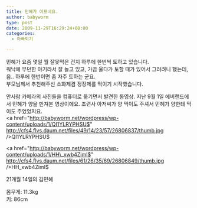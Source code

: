 ```yaml
---
title: 민혜가 아프네요.
author: babyworm
type: post
date: 2009-11-29T16:29:24+00:00
categories:
  - 아빠되기

---
```

민혜가 요즘 몇일 뭘 잘못먹은 건지 하루에 한번씩 토하고 있습니다.  
워낙에 무던한 아기라서 잘 놀고 있고, 가끔 울다가 토할 때가 있어서 그러려니 했는데, 음.. 하루에 한번이면 좀 자주 토하는 군요.  
부모님께서 추천해주신 소화제겸 정장제를 먹이기 시작했습니다. 

안사람 카메라의 사진들을 컴퓨터로 옮기면서 발견한 동영상. 지난 9월 1일 에버랜드에서 민혜가 양을 만져본 영상이에요. 조련사 아저씨가 양 먹이도 주셔서 민혜가 양한테 먹이도 주었었지요.  
<a href="http://babyworm.net/wordpress/wp-content/uploads/1/QI1YLRYPHSU$" http://cfs4.flvs.daum.net/files/49/14/23/57/26806837/thumb.jpg />QI1YLRYPHSU$</a>

<a href="http://babyworm.net/wordpress/wp-content/uploads/1/HH\_xwb4ZimI$" http://cfs4.flvs.daum.net/files/61/26/35/69/26806849/thumb.jpg />HH\_xwb4ZimI$</a>

21개월 14일의 김민혜

몸무게: 11.3kg  
키: 86cm